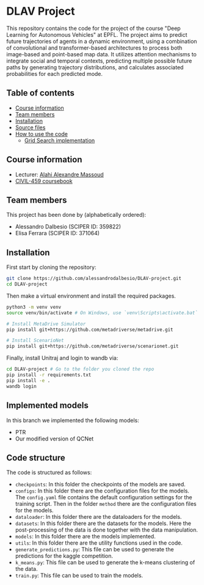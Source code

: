 # DLAV Project

This repository contains the code for the project of the course "Deep Learning for Autonomous Vehicles" at EPFL. The project aims to predict future trajectories of agents in a dynamic environment, using a combination of convolutional and transformer-based architectures to process both image-based and point-based map data. It utilizes attention mechanisms to integrate social and temporal contexts, predicting multiple possible future paths by generating trajectory distributions, and calculates associated probabilities for each predicted mode.

## Table of contents
* [Course information](#course-information)
* [Team members](#team-members)
* [Installation](#installation)
* [Source files](#source-files)
* [How to use the code](#how-to-use-the-code)
  * [Grid Search implementation](#grid-search-implementation)

## Course information
* Lecturer: [Alahi Alexandre Massoud][jpt]
* [CIVIL-459 coursebook][coursebook]

[jpt]: https://people.epfl.ch/129343
[coursebook]: https://edu.epfl.ch/coursebook/en/deep-learning-for-autonomous-vehicles-CIVIL-459

## Team members
This project has been done by (alphabetically ordered):
- Alessandro Dalbesio (SCIPER ID: 359822)
- Elisa Ferrara (SCIPER ID: 371064)

## Installation

First start by cloning the repository:
```bash
git clone https://github.com/alessandrodalbesio/DLAV-project.git
cd DLAV-project
```

Then make a virtual environment and install the required packages. 
```bash
python3 -m venv venv
source venv/bin/activate # On Windows, use `venv\Scripts\activate.bat` instead

# Install MetaDrive Simulator
pip install git+https://github.com/metadriverse/metadrive.git

# Install ScenarioNet
pip install git+https://github.com/metadriverse/scenarionet.git

```

Finally, install Unitraj and login to wandb via:
```bash
cd DLAV-project # Go to the folder you cloned the repo
pip install -r requirements.txt
pip install -e .
wandb login
```

## Implemented models
In this branch we implemented the following models:
- PTR
- Our modified version of QCNet

## Code structure
The code is structured as follows:
- ```checkpoints```: In this folder the checkpoints of the models are saved.
- ```configs```: In this folder there are the configuration files for the models. The ```config.yaml``` file contains the default configuration settings for the training script. Then in the folder ```method``` there are the configuration files for the models.
- ```dataloader```: In this folder there are the dataloaders for the models.
- ```datasets```: In this folder there are the datasets for the models. Here the post-processing of the data is done together with the data manipulation.
- ```models```: In this folder there are the models implemented.
- ```utils```: In this folder there are the utility functions used in the code.
- ```generate_predictions.py```: This file can be used to generate the predictions for the kaggle competition.
- ```k_means.py```: This file can be used to generate the k-means clustering of the data.
- ```train.py```: This file can be used to train the models.